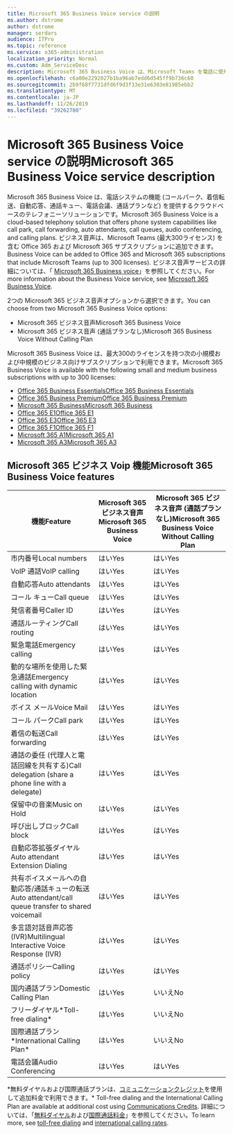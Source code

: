 ```yaml
---
title: Microsoft 365 Business Voice service の説明
ms.author: dstrome
author: dstrome
manager: serdars
audience: ITPro
ms.topic: reference
ms.service: o365-administration
localization_priority: Normal
ms.custom: Adm_ServiceDesc
description: Microsoft 365 Business Voice は、Microsoft Teams を電話に使用することを可能にするアドインサービスです。 これにより、電話システム、国内通話プラン、SMS、電話会議が統合されます。
ms.openlocfilehash: c6a00e2292027b1ba96ab7edd6d545ff9b736c60
ms.sourcegitcommit: 2b9f68f7731dfd6f9d3f33e31e6303e81985ebb2
ms.translationtype: MT
ms.contentlocale: ja-JP
ms.lasthandoff: 11/26/2019
ms.locfileid: "39262780"
---
```

# <a name="microsoft-365-business-voice-service-description"></a><span data-ttu-id="962c5-104">Microsoft 365 Business Voice service の説明</span><span class="sxs-lookup"><span data-stu-id="962c5-104">Microsoft 365 Business Voice service description</span></span>

<span data-ttu-id="962c5-105">Microsoft 365 Business Voice は、電話システムの機能 (コールパーク、着信転送、自動応答、通話キュー、電話会議、通話プランなど) を提供するクラウドベースのテレフォニーソリューションです。</span><span class="sxs-lookup"><span data-stu-id="962c5-105">Microsoft 365 Business Voice is a cloud-based telephony solution that offers phone system capabilities like call park, call forwarding, auto attendants, call queues, audio conferencing, and calling plans.</span></span> <span data-ttu-id="962c5-106">ビジネス音声は、Microsoft Teams (最大300ライセンス) を含む Office 365 および Microsoft 365 サブスクリプションに追加できます。</span><span class="sxs-lookup"><span data-stu-id="962c5-106">Business Voice can be added to Office 365 and Microsoft 365 subscriptions that include Microsoft Teams (up to 300 licenses).</span></span> <span data-ttu-id="962c5-107">ビジネス音声サービスの詳細については、「 [Microsoft 365 Business voice](https://docs.microsoft.com/MicrosoftTeams/business-voice/whats-business-voice)」を参照してください。</span><span class="sxs-lookup"><span data-stu-id="962c5-107">For more information about the Business Voice service, see [Microsoft 365 Business Voice](https://docs.microsoft.com/MicrosoftTeams/business-voice/whats-business-voice).</span></span>

<span data-ttu-id="962c5-108">2つの Microsoft 365 ビジネス音声オプションから選択できます。</span><span class="sxs-lookup"><span data-stu-id="962c5-108">You can choose from two Microsoft 365 Business Voice options:</span></span>

- <span data-ttu-id="962c5-109">Microsoft 365 ビジネス音声</span><span class="sxs-lookup"><span data-stu-id="962c5-109">Microsoft 365 Business Voice</span></span>
- <span data-ttu-id="962c5-110">Microsoft 365 ビジネス音声 (通話プランなし)</span><span class="sxs-lookup"><span data-stu-id="962c5-110">Microsoft 365 Business Voice Without Calling Plan</span></span>

<span data-ttu-id="962c5-111">Microsoft 365 Business Voice は、最大300のライセンスを持つ次の小規模および中規模のビジネス向けサブスクリプションで利用できます。</span><span class="sxs-lookup"><span data-stu-id="962c5-111">Microsoft 365 Business Voice is available with the following small and medium business subscriptions with up to 300 licenses:</span></span>

- [<span data-ttu-id="962c5-112">Office 365 Business Essentials</span><span class="sxs-lookup"><span data-stu-id="962c5-112">Office 365 Business Essentials</span></span>](office-365-platform-service-description/office-365-platform-service-description.md)
- [<span data-ttu-id="962c5-113">Office 365 Business Premium</span><span class="sxs-lookup"><span data-stu-id="962c5-113">Office 365 Business Premium</span></span>](office-365-platform-service-description/office-365-platform-service-description.md)
- [<span data-ttu-id="962c5-114">Microsoft 365 Business</span><span class="sxs-lookup"><span data-stu-id="962c5-114">Microsoft 365 Business</span></span>](microsoft-365-business-service-description.md)
- [<span data-ttu-id="962c5-115">Office 365 E1</span><span class="sxs-lookup"><span data-stu-id="962c5-115">Office 365 E1</span></span>](https://www.microsoft.com/en-us/microsoft-365/business/office-365-enterprise-e1-business-software?activetab=pivot%3aoverviewtab)
- [<span data-ttu-id="962c5-116">Office 365 E3</span><span class="sxs-lookup"><span data-stu-id="962c5-116">Office 365 E3</span></span>](https://www.microsoft.com/en-us/microsoft-365/business/office-365-enterprise-e3-business-software?activetab=pivot%3aoverviewtab)
- [<span data-ttu-id="962c5-117">Office 365 F1</span><span class="sxs-lookup"><span data-stu-id="962c5-117">Office 365 F1</span></span>](https://www.microsoft.com/en-us/microsoft-365/business/office-365-f1?activetab=pivot%3aoverviewtab)
- [<span data-ttu-id="962c5-118">Microsoft 365 A1</span><span class="sxs-lookup"><span data-stu-id="962c5-118">Microsoft 365 A1</span></span>](https://www.microsoft.com/en-us/microsoft-365/academic/compare-office-365-education-plans?activetab=tab:primaryr1)
- [<span data-ttu-id="962c5-119">Microsoft 365 A3</span><span class="sxs-lookup"><span data-stu-id="962c5-119">Microsoft 365 A3</span></span>](https://www.microsoft.com/en-us/microsoft-365/academic/compare-office-365-education-plans?activetab=tab:primaryr1)

## <a name="microsoft-365-business-voice-features"></a><span data-ttu-id="962c5-120">Microsoft 365 ビジネス Voip 機能</span><span class="sxs-lookup"><span data-stu-id="962c5-120">Microsoft 365 Business Voice features</span></span>

| <span data-ttu-id="962c5-121">**機能**</span><span class="sxs-lookup"><span data-stu-id="962c5-121">**Feature**</span></span>                                            | <span data-ttu-id="962c5-122">**Microsoft 365 ビジネス音声**</span><span class="sxs-lookup"><span data-stu-id="962c5-122">**Microsoft 365 Business Voice**</span></span> | <span data-ttu-id="962c5-123">**Microsoft 365 ビジネス音声 (通話プランなし)**</span><span class="sxs-lookup"><span data-stu-id="962c5-123">**Microsoft 365 Business Voice Without Calling Plan**</span></span> |
|--------------------------------------------------------|----------------------------------|-------------------------------------------------------|
| <span data-ttu-id="962c5-124">市内番号</span><span class="sxs-lookup"><span data-stu-id="962c5-124">Local numbers</span></span>                                          | <span data-ttu-id="962c5-125">はい</span><span class="sxs-lookup"><span data-stu-id="962c5-125">Yes</span></span>                              | <span data-ttu-id="962c5-126">はい</span><span class="sxs-lookup"><span data-stu-id="962c5-126">Yes</span></span>                                                   |
| <span data-ttu-id="962c5-127">VoIP 通話</span><span class="sxs-lookup"><span data-stu-id="962c5-127">VoIP calling</span></span>                                           | <span data-ttu-id="962c5-128">はい</span><span class="sxs-lookup"><span data-stu-id="962c5-128">Yes</span></span>                              | <span data-ttu-id="962c5-129">はい</span><span class="sxs-lookup"><span data-stu-id="962c5-129">Yes</span></span>                                                   |
| <span data-ttu-id="962c5-130">自動応答</span><span class="sxs-lookup"><span data-stu-id="962c5-130">Auto attendants</span></span>                                        | <span data-ttu-id="962c5-131">はい</span><span class="sxs-lookup"><span data-stu-id="962c5-131">Yes</span></span>                              | <span data-ttu-id="962c5-132">はい</span><span class="sxs-lookup"><span data-stu-id="962c5-132">Yes</span></span>                                                   |
| <span data-ttu-id="962c5-133">コール キュー</span><span class="sxs-lookup"><span data-stu-id="962c5-133">Call queue</span></span>                                             | <span data-ttu-id="962c5-134">はい</span><span class="sxs-lookup"><span data-stu-id="962c5-134">Yes</span></span>                              | <span data-ttu-id="962c5-135">はい</span><span class="sxs-lookup"><span data-stu-id="962c5-135">Yes</span></span>                                                   |
| <span data-ttu-id="962c5-136">発信者番号</span><span class="sxs-lookup"><span data-stu-id="962c5-136">Caller ID</span></span>                                              | <span data-ttu-id="962c5-137">はい</span><span class="sxs-lookup"><span data-stu-id="962c5-137">Yes</span></span>                              | <span data-ttu-id="962c5-138">はい</span><span class="sxs-lookup"><span data-stu-id="962c5-138">Yes</span></span>                                                   |
| <span data-ttu-id="962c5-139">通話ルーティング</span><span class="sxs-lookup"><span data-stu-id="962c5-139">Call routing</span></span>                                           | <span data-ttu-id="962c5-140">はい</span><span class="sxs-lookup"><span data-stu-id="962c5-140">Yes</span></span>                              | <span data-ttu-id="962c5-141">はい</span><span class="sxs-lookup"><span data-stu-id="962c5-141">Yes</span></span>                                                   |
| <span data-ttu-id="962c5-142">緊急電話</span><span class="sxs-lookup"><span data-stu-id="962c5-142">Emergency calling</span></span>                                      | <span data-ttu-id="962c5-143">はい</span><span class="sxs-lookup"><span data-stu-id="962c5-143">Yes</span></span>                              | <span data-ttu-id="962c5-144">はい</span><span class="sxs-lookup"><span data-stu-id="962c5-144">Yes</span></span>                                                   |
| <span data-ttu-id="962c5-145">動的な場所を使用した緊急通話</span><span class="sxs-lookup"><span data-stu-id="962c5-145">Emergency calling with dynamic location</span></span>                | <span data-ttu-id="962c5-146">はい</span><span class="sxs-lookup"><span data-stu-id="962c5-146">Yes</span></span>                              | <span data-ttu-id="962c5-147">はい</span><span class="sxs-lookup"><span data-stu-id="962c5-147">Yes</span></span>                                                   |
| <span data-ttu-id="962c5-148">ボイス メール</span><span class="sxs-lookup"><span data-stu-id="962c5-148">Voice Mail</span></span>                                             | <span data-ttu-id="962c5-149">はい</span><span class="sxs-lookup"><span data-stu-id="962c5-149">Yes</span></span>                              | <span data-ttu-id="962c5-150">はい</span><span class="sxs-lookup"><span data-stu-id="962c5-150">Yes</span></span>                                                   |
| <span data-ttu-id="962c5-151">コール パーク</span><span class="sxs-lookup"><span data-stu-id="962c5-151">Call park</span></span>                                              | <span data-ttu-id="962c5-152">はい</span><span class="sxs-lookup"><span data-stu-id="962c5-152">Yes</span></span>                              | <span data-ttu-id="962c5-153">はい</span><span class="sxs-lookup"><span data-stu-id="962c5-153">Yes</span></span>                                                   |
| <span data-ttu-id="962c5-154">着信の転送</span><span class="sxs-lookup"><span data-stu-id="962c5-154">Call forwarding</span></span>                                        | <span data-ttu-id="962c5-155">はい</span><span class="sxs-lookup"><span data-stu-id="962c5-155">Yes</span></span>                              | <span data-ttu-id="962c5-156">はい</span><span class="sxs-lookup"><span data-stu-id="962c5-156">Yes</span></span>                                                   |
| <span data-ttu-id="962c5-157">通話の委任 (代理人と電話回線を共有する)</span><span class="sxs-lookup"><span data-stu-id="962c5-157">Call delegation (share a phone line with a delegate)</span></span>   | <span data-ttu-id="962c5-158">はい</span><span class="sxs-lookup"><span data-stu-id="962c5-158">Yes</span></span>                              | <span data-ttu-id="962c5-159">はい</span><span class="sxs-lookup"><span data-stu-id="962c5-159">Yes</span></span>                                                   |
| <span data-ttu-id="962c5-160">保留中の音楽</span><span class="sxs-lookup"><span data-stu-id="962c5-160">Music on Hold</span></span>                                          | <span data-ttu-id="962c5-161">はい</span><span class="sxs-lookup"><span data-stu-id="962c5-161">Yes</span></span>                              | <span data-ttu-id="962c5-162">はい</span><span class="sxs-lookup"><span data-stu-id="962c5-162">Yes</span></span>                                                   |
| <span data-ttu-id="962c5-163">呼び出しブロック</span><span class="sxs-lookup"><span data-stu-id="962c5-163">Call block</span></span>                                             | <span data-ttu-id="962c5-164">はい</span><span class="sxs-lookup"><span data-stu-id="962c5-164">Yes</span></span>                              | <span data-ttu-id="962c5-165">はい</span><span class="sxs-lookup"><span data-stu-id="962c5-165">Yes</span></span>                                                   |
| <span data-ttu-id="962c5-166">自動応答拡張ダイヤル</span><span class="sxs-lookup"><span data-stu-id="962c5-166">Auto attendant Extension Dialing</span></span>                       | <span data-ttu-id="962c5-167">はい</span><span class="sxs-lookup"><span data-stu-id="962c5-167">Yes</span></span>                              | <span data-ttu-id="962c5-168">はい</span><span class="sxs-lookup"><span data-stu-id="962c5-168">Yes</span></span>                                                   |
| <span data-ttu-id="962c5-169">共有ボイスメールへの自動応答/通話キューの転送</span><span class="sxs-lookup"><span data-stu-id="962c5-169">Auto attendant/call queue transfer to shared voicemail</span></span> | <span data-ttu-id="962c5-170">はい</span><span class="sxs-lookup"><span data-stu-id="962c5-170">Yes</span></span>                              | <span data-ttu-id="962c5-171">はい</span><span class="sxs-lookup"><span data-stu-id="962c5-171">Yes</span></span>                                                   |
| <span data-ttu-id="962c5-172">多言語対話音声応答 (IVR)</span><span class="sxs-lookup"><span data-stu-id="962c5-172">Multilingual Interactive Voice Response (IVR)</span></span>          | <span data-ttu-id="962c5-173">はい</span><span class="sxs-lookup"><span data-stu-id="962c5-173">Yes</span></span>                              | <span data-ttu-id="962c5-174">はい</span><span class="sxs-lookup"><span data-stu-id="962c5-174">Yes</span></span>                                                   |
| <span data-ttu-id="962c5-175">通話ポリシー</span><span class="sxs-lookup"><span data-stu-id="962c5-175">Calling policy</span></span>                                         | <span data-ttu-id="962c5-176">はい</span><span class="sxs-lookup"><span data-stu-id="962c5-176">Yes</span></span>                              | <span data-ttu-id="962c5-177">はい</span><span class="sxs-lookup"><span data-stu-id="962c5-177">Yes</span></span>                                                   |
| <span data-ttu-id="962c5-178">国内通話プラン</span><span class="sxs-lookup"><span data-stu-id="962c5-178">Domestic Calling Plan</span></span>                                  | <span data-ttu-id="962c5-179">はい</span><span class="sxs-lookup"><span data-stu-id="962c5-179">Yes</span></span>                              | <span data-ttu-id="962c5-180">いいえ</span><span class="sxs-lookup"><span data-stu-id="962c5-180">No</span></span>                                                    |
| <span data-ttu-id="962c5-181">フリーダイヤル\*</span><span class="sxs-lookup"><span data-stu-id="962c5-181">Toll-free dialing\*</span></span>                                    | <span data-ttu-id="962c5-182">はい</span><span class="sxs-lookup"><span data-stu-id="962c5-182">Yes</span></span>                              | <span data-ttu-id="962c5-183">いいえ</span><span class="sxs-lookup"><span data-stu-id="962c5-183">No</span></span>                                                    |
| <span data-ttu-id="962c5-184">国際通話プラン\*</span><span class="sxs-lookup"><span data-stu-id="962c5-184">International Calling Plan\*</span></span>                           | <span data-ttu-id="962c5-185">はい</span><span class="sxs-lookup"><span data-stu-id="962c5-185">Yes</span></span>                              | <span data-ttu-id="962c5-186">いいえ</span><span class="sxs-lookup"><span data-stu-id="962c5-186">No</span></span>                                                    |
| <span data-ttu-id="962c5-187">電話会議</span><span class="sxs-lookup"><span data-stu-id="962c5-187">Audio Conferencing</span></span>                                     | <span data-ttu-id="962c5-188">はい</span><span class="sxs-lookup"><span data-stu-id="962c5-188">Yes</span></span>                              | <span data-ttu-id="962c5-189">はい</span><span class="sxs-lookup"><span data-stu-id="962c5-189">Yes</span></span>                                                   |
 
<span data-ttu-id="962c5-190">\*無料ダイヤルおよび国際通話プランは、[コミュニケーションクレジット](https://docs.microsoft.com/microsoftteams/what-are-communications-credits)を使用して追加料金で利用できます。</span><span class="sxs-lookup"><span data-stu-id="962c5-190">\* Toll-free dialing and the International Calling Plan are available at additional cost using [Communications Credits](https://docs.microsoft.com/microsoftteams/what-are-communications-credits).</span></span> <span data-ttu-id="962c5-191">詳細については、「[無料ダイヤル](https://docs.microsoft.com/microsoftteams/toll-free-dialing-limitations-and-restrictions)および[国際通話料金](https://products.office.com/microsoft-teams/online-meeting-solutions#Rates)」を参照してください。</span><span class="sxs-lookup"><span data-stu-id="962c5-191">To learn more, see [toll-free dialing](https://docs.microsoft.com/microsoftteams/toll-free-dialing-limitations-and-restrictions) and [international calling rates](https://products.office.com/microsoft-teams/online-meeting-solutions#Rates).</span></span>

